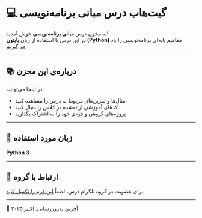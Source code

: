 # 💻 گیت‌هاب درس مبانی برنامه‌نویسی

به مخزن درس **مبانی برنامه‌نویسی** خوش آمدید!  
در این درس با استفاده از زبان **پایتون (Python)** مفاهیم پایه‌ای برنامه‌نویسی را یاد می‌گیریم.

---

## 📚 درباره‌ی این مخزن
در اینجا می‌توانید:
- مثال‌ها و تمرین‌های مربوط به درس را مشاهده کنید  
- کدهای آموزشی ارائه‌شده در کلاس را دنبال کنید  
- پروژه‌های گروهی و فردی خود را به اشتراک بگذارید  

---

## 🧩 زبان مورد استفاده
**Python 3**

---

## 💬 ارتباط با گروه
برای عضویت در گروه تلگرام درس، لطفاً [این فرم را تکمیل کنید](https://forms.gle/7sbmdgj4uTwUhLqQA).

---

📅 آخرین به‌روزرسانی: اکتبر ۲۰۲۵

